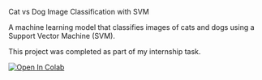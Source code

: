 Cat vs Dog Image Classification with SVM

A machine learning model that classifies images of cats and dogs using a Support Vector Machine (SVM).

This project was completed as part of my internship task.

[![Open In Colab](https://colab.research.google.com/assets/colab-badge.svg)](https://colab.research.google.com/drive/1Rt4Vw6YyLMz1_W2aBAhK6JB_vWDcWwG5#scrollTo=a7buuS7P8XCt)
